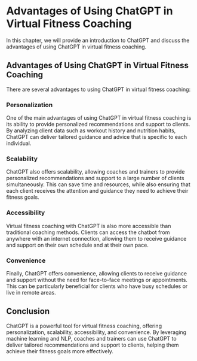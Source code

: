 Advantages of Using ChatGPT in Virtual Fitness Coaching
===========================================================================================

In this chapter, we will provide an introduction to ChatGPT and discuss the advantages of using ChatGPT in virtual fitness coaching.

Advantages of Using ChatGPT in Virtual Fitness Coaching
-------------------------------------------------------

There are several advantages to using ChatGPT in virtual fitness coaching:

### Personalization

One of the main advantages of using ChatGPT in virtual fitness coaching is its ability to provide personalized recommendations and support to clients. By analyzing client data such as workout history and nutrition habits, ChatGPT can deliver tailored guidance and advice that is specific to each individual.

### Scalability

ChatGPT also offers scalability, allowing coaches and trainers to provide personalized recommendations and support to a large number of clients simultaneously. This can save time and resources, while also ensuring that each client receives the attention and guidance they need to achieve their fitness goals.

### Accessibility

Virtual fitness coaching with ChatGPT is also more accessible than traditional coaching methods. Clients can access the chatbot from anywhere with an internet connection, allowing them to receive guidance and support on their own schedule and at their own pace.

### Convenience

Finally, ChatGPT offers convenience, allowing clients to receive guidance and support without the need for face-to-face meetings or appointments. This can be particularly beneficial for clients who have busy schedules or live in remote areas.

Conclusion
----------

ChatGPT is a powerful tool for virtual fitness coaching, offering personalization, scalability, accessibility, and convenience. By leveraging machine learning and NLP, coaches and trainers can use ChatGPT to deliver tailored recommendations and support to clients, helping them achieve their fitness goals more effectively.
